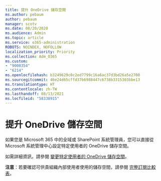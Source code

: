 ```yaml
---
title: 提升 OneDrive 儲存空間
ms.author: pebaum
author: pebaum
manager: scotv
ms.date: 08/20/2020
ms.audience: Admin
ms.topic: article
ms.service: o365-administration
ROBOTS: NOINDEX, NOFOLLOW
localization_priority: Priority
ms.collection: Adm_O365
ms.custom:
- "9000354"
- "6214"
ms.openlocfilehash: b3249629c0c2ed7799c16a6ac37d3bd26a5e2700
ms.sourcegitcommit: 46e24d65cffd37b6988447c6738b3315303bbe13
ms.translationtype: HT
ms.contentlocale: zh-TW
ms.lasthandoff: 08/13/2021
ms.locfileid: "58338915"
---
```

# <a name="increase-onedrive-storage"></a>提升 OneDrive 儲存空間

如果您是 Microsoft 365 中的全域或 SharePoint 系統管理員，您可以直接從 Microsoft 系統管理中心設定特定使用者的 OneDrive 儲存空間。  

如需詳細資訊，請參閱 [變更特定使用者的 OneDrive 儲存空間](https://docs.microsoft.com/onedrive/change-user-storage)。

**注意**：若要確認可供貴組織內部使用者使用的儲存空間，請參閱 [完整訂閱比較表](https://go.microsoft.com/fwlink/?linkid=2139145)。 